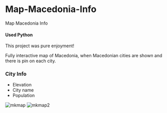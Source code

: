 # Map-Macedonia-Info
Map Macedonia Info
<h4>Used <strong>Python</strong> </h4>
<p>This project was pure enjoyment!</p>
<p>Fully interactive map of Macedonia, when Macedonian cities are shown and there is pin on each city.</p>
<h3>City Info</h3>
<ul>
  <li>Elevation</li>
  <li>City name</li>
  <li>Population</li>
</ul>


<img src="https://i.ibb.co/8jyqGYd/mkmap.png" alt="mkmap" border="0">
<img src="https://i.ibb.co/kXkd94Z/mkmap2.png" alt="mkmap2" border="0">
